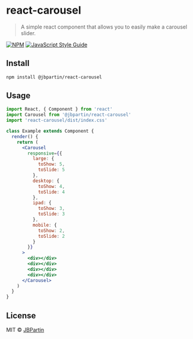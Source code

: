 # react-carousel

> A simple react component that allows you to easily make a carousel slider.

[![NPM](https://img.shields.io/npm/v/react-carousel.svg)](https://www.npmjs.com/package/react-carousel) [![JavaScript Style Guide](https://img.shields.io/badge/code_style-standard-brightgreen.svg)](https://standardjs.com)

## Install

```bash
npm install @jbpartin/react-carousel
```

## Usage

```jsx
import React, { Component } from 'react'
import Carousel from '@jbpartin/react-carousel'
import 'react-carousel/dist/index.css'

class Example extends Component {
  render() {
    return (
      <Carousel
        responsive={{
          large: {
            toShow: 5,
            toSlide: 5
          },
          desktop: {
            toShow: 4,
            toSlide: 4
          },
          ipad: {
            toShow: 3,
            toSlide: 3
          },
          mobile: {
            toShow: 2,
            toSlide: 2
          }
        }}
      >
        <div></div>
        <div></div>
        <div></div>
        <div></div>
      </Carousel>
    )
  }
}
```

## License

MIT © [JBPartin](https://github.com/JBPartin)
